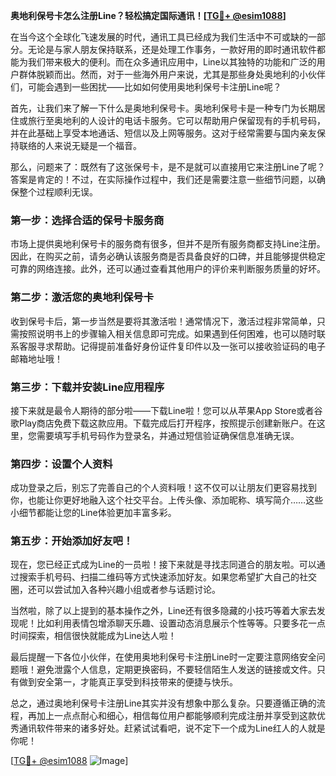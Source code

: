 **奥地利保号卡怎么注册Line？轻松搞定国际通讯！[[TG💪+ @esim1088](https://t.me/s/esim1088)]**

在当今这个全球化飞速发展的时代，通讯工具已经成为我们生活中不可或缺的一部分。无论是与家人朋友保持联系，还是处理工作事务，一款好用的即时通讯软件都能为我们带来极大的便利。而在众多通讯应用中，Line以其独特的功能和广泛的用户群体脱颖而出。然而，对于一些海外用户来说，尤其是那些身处奥地利的小伙伴们，可能会遇到一些困扰——比如如何使用奥地利保号卡注册Line呢？

首先，让我们来了解一下什么是奥地利保号卡。奥地利保号卡是一种专门为长期居住或旅行至奥地利的人设计的电话卡服务。它可以帮助用户保留现有的手机号码，并在此基础上享受本地通话、短信以及上网等服务。这对于经常需要与国内亲友保持联络的人来说无疑是一个福音。

那么，问题来了：既然有了这张保号卡，是不是就可以直接用它来注册Line了呢？答案是肯定的！不过，在实际操作过程中，我们还是需要注意一些细节问题，以确保整个过程顺利无误。

### 第一步：选择合适的保号卡服务商

市场上提供奥地利保号卡的服务商有很多，但并不是所有服务商都支持Line注册。因此，在购买之前，请务必确认该服务商是否具备良好的口碑，并且能够提供稳定可靠的网络连接。此外，还可以通过查看其他用户的评价来判断服务质量的好坏。

### 第二步：激活您的奥地利保号卡

收到保号卡后，第一步当然是要将其激活啦！通常情况下，激活过程非常简单，只需按照说明书上的步骤输入相关信息即可完成。如果遇到任何困难，也可以随时联系客服寻求帮助。记得提前准备好身份证件复印件以及一张可以接收验证码的电子邮箱地址哦！

### 第三步：下载并安装Line应用程序

接下来就是最令人期待的部分啦——下载Line啦！您可以从苹果App Store或者谷歌Play商店免费下载这款应用。下载完成后打开程序，按照提示创建新账户。在这里，您需要填写手机号码作为登录名，并通过短信验证确保信息准确无误。

### 第四步：设置个人资料

成功登录之后，别忘了完善自己的个人资料哦！这不仅可以让朋友们更容易找到你，也能让你更好地融入这个社交平台。上传头像、添加昵称、填写简介……这些小细节都能让您的Line体验更加丰富多彩。

### 第五步：开始添加好友吧！

现在，您已经正式成为Line的一员啦！接下来就是寻找志同道合的朋友啦。可以通过搜索手机号码、扫描二维码等方式快速添加好友。如果您希望扩大自己的社交圈，还可以尝试加入各种兴趣小组或者参与话题讨论。

当然啦，除了以上提到的基本操作之外，Line还有很多隐藏的小技巧等着大家去发现呢！比如利用表情包增添聊天乐趣、设置动态消息展示个性等等。只要多花一点时间探索，相信很快就能成为Line达人啦！

最后提醒一下各位小伙伴，在使用奥地利保号卡注册Line时一定要注意网络安全问题哦！避免泄露个人信息，定期更换密码，不要轻信陌生人发送的链接或文件。只有做到安全第一，才能真正享受到科技带来的便捷与快乐。

总之，通过奥地利保号卡注册Line其实并没有想象中那么复杂。只要遵循正确的流程，再加上一点点耐心和细心，相信每位用户都能够顺利完成注册并享受到这款优秀通讯软件带来的诸多好处。赶紧试试看吧，说不定下一个成为Line红人的人就是你呢！

[[TG💪+ @esim1088](https://t.me/s/esim1088) ![Image](https://i.postimg.cc/4NQfJmqS/Snipaste-2025-05-13-00-14-12.png)]